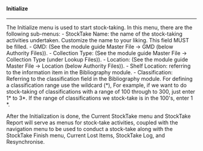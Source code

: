 #### Initialize
<hr>
The Initialize menu is used to start stock-taking. In this menu, there are the following sub-menus:
- StockTake Name: the name of the stock-taking activities undertaken. Customize the name to your liking. This field MUST be filled.
- GMD: (See the module guide Master File -> GMD (below Authority Files)). 
- Collection Type: (See the module guide Master File -> Collection Type (under Lookup Files)).
- Location: (See the module guide Master File -> Location (below Authority Files)).
- Shelf Location: referring to the information item in the Bibliography module.
- Classification: Referring to the classification field in the Bibliography module. For defining a classification range use the wildcard (*), For example, if we want to do stock-taking of classifications with a range of 100 through to 300, just enter 1* to 3*. If the range of classifications we stock-take is in the 100's, enter 1 *.

After the Initialization is done, the Current StockTake menu and StockTake Report will serve as menus for stock-take activities, coupled with the navigation menu to be used to conduct a stock-take along with the StockTake Finish menu, Current Lost Items, StockTake Log, and Resynchronise.

